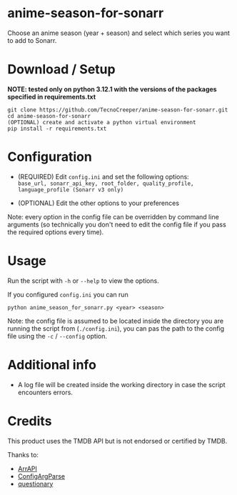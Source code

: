 # anime-season-for-sonarr
Choose an anime season (year + season) and select which series you want to add to Sonarr.

# Download / Setup

**NOTE: tested only on python 3.12.1 with the versions of the packages specified in requirements.txt**

```
git clone https://github.com/TecnoCreeper/anime-season-for-sonarr.git
cd anime-season-for-sonarr
(OPTIONAL) create and activate a python virtual environment
pip install -r requirements.txt
```

# Configuration
- (REQUIRED) Edit `config.ini` and set the following options:  
`base_url, sonarr_api_key, root_folder, quality_profile, language_profile (Sonarr v3 only)`

- (OPTIONAL) Edit the other options to your preferences

Note: every option in the config file can be overridden by command line arguments (so technically you don't need to edit the config file if you pass the required options every time).

# Usage
Run the script with `-h` or `--help` to view the options.

If you configured `config.ini` you can run

```
python anime_season_for_sonarr.py <year> <season>
```

Note: the config file is assumed to be located inside the directory you are running the script from (`./config.ini`), you can pas the path to the config file using the `-c` / `--config` option.

# Additional info
- A log file will be created inside the working directory in case the script encounters errors.

# Credits
This product uses the TMDB API but is not endorsed or certified by TMDB.

Thanks to:
- [ArrAPI](https://github.com/meisnate12/ArrAPI)
- [ConfigArgParse](https://github.com/bw2/ConfigArgParse)
- [questionary](https://github.com/tmbo/questionary)